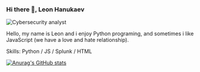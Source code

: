 ### Hi there 👋, Leon Hanukaev
![Cybersecurity analyst](https://media.licdn.com/dms/image/D4D16AQHHt76bdTdu7g/profile-displaybackgroundimage-shrink_350_1400/0/1693430744973?e=1698883200&v=beta&t=zGAbMIQJvSaeNHGI_RaX4EZEdMiFLAei2teNGxC6tGo)

Hello, my name is Leon and i enjoy Python programing, and sometimes i like JavaScript (we have a love and hate relationship).

Skills: Python / JS / Splunk / HTML 

[![Anurag's GitHub stats](https://github-readme-stats.vercel.app/api?username=leonhanukaev)](https://github.com/anuraghazra/github-readme-stats)
